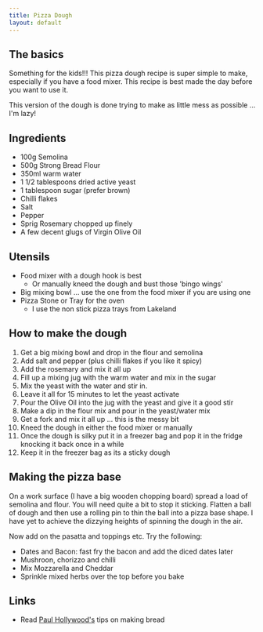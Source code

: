 ```yaml
---
title: Pizza Dough
layout: default
---
```


## The basics
Something for the kids!!! This pizza dough recipe is super simple to make, especially if you have a food mixer. This recipe is best made the day before you want to use it.

This version of the dough is done trying to make as little mess as possible ... I'm lazy!

## Ingredients
* 100g Semolina
* 500g Strong Bread Flour
* 350ml warm water
* 1 1/2 tablespoons dried active yeast
* 1 tablespoon sugar (prefer brown)
* Chilli flakes
* Salt
* Pepper
* Sprig Rosemary chopped up finely
* A few decent glugs of Virgin Olive Oil

## Utensils
* Food mixer with a dough hook is best
    * Or manually kneed the dough and bust those 'bingo wings'
* Big mixing bowl ... use the one from the food mixer if you are using one
* Pizza Stone or Tray for the oven
    * I use the non stick pizza trays from Lakeland

## How to make the dough
1. Get a big mixing bowl and drop in the flour and semolina
1. Add salt and pepper (plus chilli flakes if you like it spicy)
1. Add the rosemary and mix it all up
1. Fill up a mixing jug with the warm water and mix in the sugar
1. Mix the yeast with the water and stir in.
1. Leave it all for 15 minutes to let the yeast activate
1. Pour the Olive Oil into the jug with the yeast and give it a good stir
1. Make a dip in the flour mix and pour in the yeast/water mix
1. Get a fork and mix it all up ... this is the messy bit
1. Kneed the dough in either the food mixer or manually
1. Once the dough is silky put it in a freezer bag and pop it in the fridge knocking it back once in a while
1. Keep it in the freezer bag as its a sticky dough

## Making the pizza base
On a work surface (I have a big wooden chopping board) spread a load of semolina and flour.  You will need quite a bit to stop it sticking.  Flatten a ball of dough and then use a rolling pin to thin the ball into a pizza base shape.  I have yet to achieve the dizzying heights of spinning the dough in the air.

Now add on the pasatta and toppings etc.  Try the following:

 - Dates and Bacon: fast fry the bacon and add the diced dates later
 - Mushroon, chorizzo and chilli
 - Mix Mozzarella and Cheddar
 - Sprinkle mixed herbs over the top before you bake

## Links
* Read [Paul Hollywood's](http://paulhollywood.com/baking-know-how/techniques/) tips on making bread
